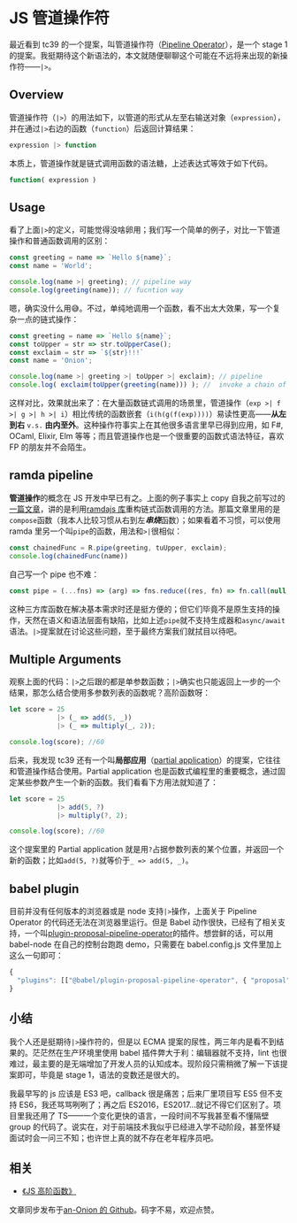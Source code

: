 # JS 管道操作符

最近看到 tc39 的一个提案，叫管道操作符（[Pipeline Operator][0]），是一个 stage 1 的提案。我挺期待这个新语法的，本文就随便聊聊这个可能在不远将来出现的新操作符——`|>`。

## Overview

管道操作符（`|>`）的用法如下，以管道的形式从左至右输送对象（`expression`），并在通过`|>`右边的函数（`function`）后返回计算结果：

```javascript
expression |> function
```

本质上，管道操作就是链式调用函数的语法糖，上述表达式等效于如下代码。

```javascript
function( expression )
```

## Usage

看了上面`|>`的定义，可能觉得没啥卵用；我们写一个简单的例子，对比一下管道操作和普通函数调用的区别：

```javascript
const greeting = name => `Hello ${name}`;
const name = 'World';

console.log(name >| greeting); // pipeline way
console.log(greeting(name)); // fucntion way
```

嗯，确实没什么用😅。不过，单纯地调用一个函数，看不出太大效果，写一个复杂一点的链式操作：

```javascript
const greeting = name => `Hello ${name}`;
const toUpper = str => str.toUpperCase();
const exclaim = str => `${str}!!!`
const name = 'Onion';

console.log(name >| greeting >| toUpper >| exclaim); // pipeline
console.log( exclaim(toUpper(greeting(name))) ); //  invoke a chain of functions
```

这样对比，效果就出来了：在大量函数链式调用的场景里，管道操作（`exp >| f >| g >| h >| i`）相比传统的函数嵌套（`i(h(g(f(exp))))`）易读性更高——**从左到右** `v.s.` **由内至外**。这种操作符事实上在其他很多语言里早已得到应用，如 F#, OCaml, Elixir, Elm 等等；而且管道操作也是一个很重要的函数式语法特征，喜欢 FP 的朋友并不会陌生。

## ramda pipeline

**管道操作**的概念在 JS 开发中早已有之。上面的例子事实上 copy 自我之前写过的[一篇文章][1]，讲的是利用[ramdajs 库][2]重构链式函数调用的方法。那篇文章里用的是`compose`函数（我本人比较习惯从右到左***串烧***函数）；如果看着不习惯，可以使用 ramda 里另一个叫`pipe`的函数，用法和`>|`很相似：

```javascript
const chainedFunc = R.pipe(greeting, tuUpper, exclaim);
console.log(chainedFunc(name))
```

自己写一个 pipe 也不难：

```javascript
const pipe = (...fns) => (arg) => fns.reduce((res, fn) => fn.call(null, res), arg);
```

这种三方库函数在解决基本需求时还是挺方便的；但它们毕竟不是原生支持的操作，天然在语义和语法层面有缺陷，比如上述`pipe`就不支持生成器和`async/await`语法。`|>`提案就在讨论这些问题，至于最终方案我们就拭目以待吧。

## Multiple Arguments

观察上面的代码：`|>`之后跟的都是单参数函数；`|>`确实也只能返回上一步的一个结果，那怎么结合使用多参数列表的函数呢？高阶函数呀：

```javascript
let score = 25
            |> (_ => add(5, _))
            |> (_ => multiply(_, 2));

console.log(score); //60
```

后来，我发现 tc39 还有一个叫**局部应用**（[partial application][4]）的提案，它往往和管道操作结合使用。Partial application 也是函数式编程里的重要概念，通过固定某些参数产生一个新的函数。我们看看下方用法就知道了：

```javascript
let score = 25
            |> add(5, ?)
            |> multiply(?, 2);

console.log(score); //60
```

这个提案里的 Partial application 就是用`?`占据参数列表的某个位置，并返回一个新的函数；比如`add(5, ?)`就等价于`_ => add(5, _)`。

## babel plugin

目前并没有任何版本的浏览器或是 node 支持`|>`操作，上面关于 Pipeline Operator 的代码还无法在浏览器里运行。但是 Babel 动作很快，已经有了相关支持，一个叫[plugin-proposal-pipeline-operator][3]的插件。想尝鲜的话，可以用 babel-node 在自己的控制台跑跑 demo，只需要在 babel.config.js 文件里加上这么一句即可：

```javascript
{
  "plugins": [["@babel/plugin-proposal-pipeline-operator", { "proposal": "minimal" }]]
}
```

## 小结

我个人还是挺期待`|>`操作符的，但是以 ECMA 提案的尿性，两三年内是看不到结果的。茫茫然在生产环境里使用 babel 插件弊大于利：编辑器就不支持，lint 也很难过，最主要的是无端增加了开发人员的认知成本。现阶段只需稍微了解一下该提案即可，毕竟是 stage 1，语法的变数还是很大的。

我最早写的 js 应该是 ES3 吧，callback 很是痛苦；后来厂里项目写 ES5 但不支持 ES6，我还骂骂咧咧了；再之后 ES2016，ES2017...就记不得它们区别了。项目里我还用了 TS——一个变化更快的语言，一段时间不写我甚至看不懂隔壁 group 的代码了。说实在，对于前端技术我似乎已经进入学不动阶段，甚至怀疑面试时会一问三不知；也许世上真的就不存在老年程序员吧。


## 相关

* [《JS 高阶函数》][1]

文章同步发布于[an-Onion 的 Github](https://links.jianshu.com/go?to=https%3A%2F%2Fgithub.com%2Fan-Onion%2Fmy-weekly)。码字不易，欢迎点赞。


[0]: https://github.com/tc39/proposal-pipeline-operator
[1]: https://www.jianshu.com/p/24f380f003c0
[2]: https://ramdajs.com/
[3]: https://babeljs.io/docs/en/babel-plugin-proposal-pipeline-operator
[4]: https://github.com/tc39/proposal-partial-application
